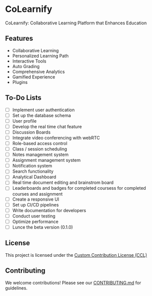 # CoLearnify
CoLearnify:  Collaborative Learning Platform that Enhances Education

## Features

- Collaborative Learning
- Personalized Learning Path
- Interactive Tools
- Auto Grading
- Comprehensive Analytics
- Gamified Experience
- Plugins

## To-Do Lists

- [ ] Implement user authentication
- [ ] Set up the database schema
- [ ] User profile
- [ ] Develop the real time chat feature
- [ ] Discussion Boards
- [ ] Integrate video conferencing with webRTC
- [ ] Role-based access control
- [ ] Class / session scheduling
- [ ] Notes management system
- [ ] Assignment management system
- [ ] Notification system
- [ ] Search functionality
- [ ] Analytical Dashboard
- [ ] Real time document editing and brainstrom board
- [ ] Leaderboards and badges for completed coursess for completed courses and assignment
- [ ] Create a responsive UI
- [ ] Set up CI/CD pipelines
- [ ] Write documentation for developers
- [ ] Conduct user testing
- [ ] Optimize performance
- [ ] Lunce the beta version (0.1.0)

## License
This project is licensed under the [Custom Contribution License (CCL)](LICENSE)

## Contributing
We welcome contributions! Please see our [CONTRIBUTING.md](CONTRIBUTING.md) for guidelines.
